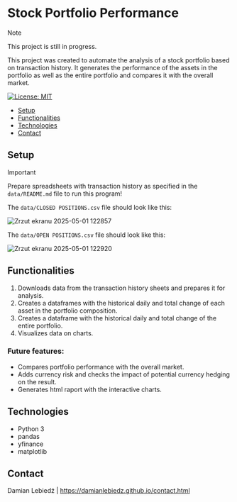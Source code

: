 # Stock Portfolio Performance

> [!NOTE]
> This project is still in progress.
 
This project was created to automate the analysis of a stock portfolio based on transaction history. It generates the performance of the assets in the portfolio as well as the entire portfolio and compares it with the overall market.

[![License: MIT](https://img.shields.io/badge/License-MIT-yellow.svg)](https://opensource.org/licenses/MIT)

- [Setup](#setup)
- [Functionalities](#functionalities)
- [Technologies](#technologies)
- [Contact](#contact)

## Setup

> [!IMPORTANT]
> Prepare spreadsheets with transaction history as specified in the `data/README.md` file to run this program!

The `data/CLOSED POSITIONS.csv` file should look like this:

![Zrzut ekranu 2025-05-01 122857](https://github.com/user-attachments/assets/4fc10637-17fa-42c6-9fcc-af73d971d229)

The `data/OPEN POSITIONS.csv` file should look like this:

![Zrzut ekranu 2025-05-01 122920](https://github.com/user-attachments/assets/043ec628-a089-4bc7-b225-61189c12d755)

## Functionalities

1. Downloads data from the transaction history sheets and prepares it for analysis.
2. Creates a dataframes with the historical daily and total change of each asset in the portfolio composition.
3. Creates a dataframe with the historical daily and total change of the entire portfolio.
4. Visualizes data on charts.

### Future features:

- Compares portfolio performance with the overall market.
- Adds currency risk and checks the impact of potential currency hedging on the result.
- Generates html raport with the interactive charts.

## Technologies
- Python 3
- pandas
- yfinance
- matplotlib

## Contact
Damian Lebiedź | https://damianlebiedz.github.io/contact.html
